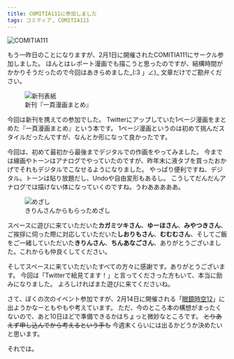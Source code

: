```yaml
---
title: COMITIA111に参加しました
tags: コミティア, COMITIA111
---
```


<img src="/assets/img/IMG_1867.JPG" alt="COMITIA111" class="blog-top">

もう一昨日のことになりますが、2月1日に開催されたCOMITIA111にサークル参加しました。
ほんとはレポート漫画でも描こうと思ったのですが、結構時間がかかりそうだったので今回はあきらめました\_(:3 」∠)\_
文章だけでご勘弁ください。

<figure class="blog-left">
  <img src="/assets/img/1page.png" alt="新刊表紙">
  <figcaption>
    新刊『一頁漫画まとめ』
  </figcaption>
</figure>

今回は新刊を携えての参加でした。
Twitterにアップしていた1ページ漫画をまとめた『一頁漫画まとめ』という本です。
1ページ漫画というのは初めて挑んだスタイルだったんですが、なんとか形になって良かったです。

今回は、初めて最初から最後までデジタルでの作画をやってみました。
今までは線画やトーンはアナログでやっていたのですが、昨年末に液タブを買ったおかげでそれもデジタルでこなせるようになりました。
やっぱり便利ですね、デジタル。トーンは貼り放題だし、Undoや自由変形もあるし。
こうしてだんだんアナログでは描けない体になっていくのですね。うわあああああ。

<div class="clearfix"></div>

<figure class="blog-right">
  <img src="/assets/img/IMG_1868.JPG" alt="めざし">
  <figcaption>
    きりんさんからもらっためざし
  </figcaption>
</figure>

スペースに遊びに来ていただいた**カガミツキさん**、**ゆーほさん**、**みやつきさん**、ご挨拶に伺った際に対応していただいた**しおりもさん**、**むむむさん**、そしてご飯をご一緒していただいた**きりんさん**、**ちんあなごさん**、ありがとうございました。これからも仲良くしてください。

そしてスペースに来ていただいたすべての方々に感謝です。ありがとうございます。
今回は「Twitterで絵見てます！」と言ってくださった方もいて、本当に励みになりました。
よろしければまた遊びに来てくださいね。

<div class="clearfix"></div>

さて、ぼくの次のイベント参加ですが、2月14日に開催される「[眼鏡時空12](http://meganekkokyodan.org/meganejikuu/?p=128)」に出ようかなーともやもや考えています。
ただ、今のところ本の構想がまったくないので、あと10日ほどで準備できるかはちょっと微妙なところです。
~~とりあえず申し込んでから考えるという手も~~
今週末くらいには出るかどうか決めたいと思います。

それでは。
